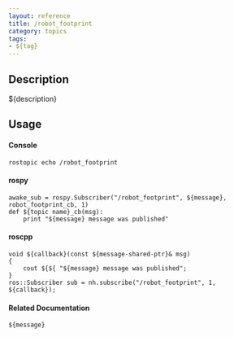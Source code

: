 ```yaml
---
layout: reference
title: /robot_footprint
category: topics
tags: 
- ${tag}
---
```


## Description
${description}

## Usage
#### Console
```
rostopic echo /robot_footprint
```

#### rospy
```
awake_sub = rospy.Subscriber("/robot_footprint", ${message}, robot_footprint_cb, 1)
def ${topic name}_cb(msg):
    print "${message} message was published"
```

#### roscpp
```
void ${callback}(const ${message-shared-ptr}& msg)
{
    cout ${${ "${message} message was published";
}
ros::Subscriber sub = nh.subscribe("/robot_footprint", 1, ${callback});
```

#### Related Documentation
``${message}``  